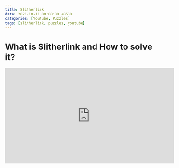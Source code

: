 ```yaml
---
title: Slitherlink
date: 2021-10-11 00:00:00 +0530
categories: [Youtube, Puzzles]
tags: [slitherlink, puzzles, youtube]
---
```


# What is Slitherlink and How to solve it?

<iframe width="560" height="315" src="https://www.youtube.com/embed/EMuvNXjdWEE" title="YouTube video player" frameborder="0" allow="accelerometer; autoplay; clipboard-write; encrypted-media; gyroscope; picture-in-picture" allowfullscreen></iframe>

